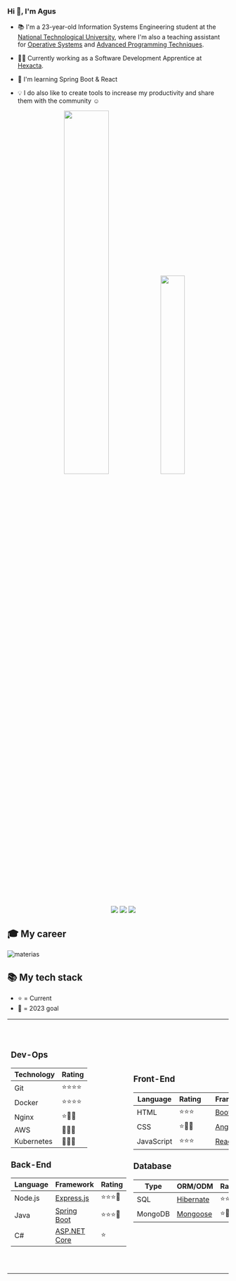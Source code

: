 ### Hi 👋, I'm Agus

- 📚 I'm a 23-year-old Information Systems Engineering student at the [National Technological University](http://www.sistemas.frba.utn.edu.ar/), where I'm also a teaching assistant for [Operative Systems](https://www.utnso.com.ar/) and [Advanced Programming Techniques](https://tadp-utn-frba.github.io/).

- 👨‍💻 Currently working as a Software Development Apprentice at [Hexacta](https://careers.hexacta.com/).

- 🌱 I'm learning Spring Boot & React

- 💡 I do also like to create tools to increase my productivity and share them with the community ☺️

  <p align="center">
  <img width="46%" src="https://github-readme-stats.vercel.app/api?username=RaniAgus&show_icons=true&bg_color=0d1117&theme=github_dark&include_all_commits=true&count_private=true"/>
  <img width="34%" src="https://github-readme-stats.vercel.app/api/top-langs/?username=RaniAgus&layout=compact&langs_count=8&theme=github_dark"/>
  </p>

  <p align="center">
  <a href="https://gitstats.me/RaniAgus"><img src="https://img.shields.io/badge/-RaniAgus-black?style=flat&labelColor=black&logo=github&logoColor=white"/></a>
  <a href="https://www.linkedin.com/in/agusranieri/"><img src="https://img.shields.io/badge/-Agustin%20Ranieri%20-0077B5?style=flat&logo=Linkedin&logoColor=white"/></a>
  <a href="mailto:aguseranieri@gmail.com"><img src="https://img.shields.io/badge/-aguseranieri@gmail.com-D14836?style=flat&logo=Gmail&logoColor=white"/></a>
  </p>

## 🎓 My career

![materias](https://user-images.githubusercontent.com/39303639/222747509-a900b625-a0d5-4c12-adc6-9bc54a8f2a88.png)

## 📚 My tech stack

- ⭐ = Current
- 🎯 = 2023 goal


<table>
  <tr>
    <td>
  
### Dev-Ops

| Technology | Rating   |
| ---------- | -------- |
| Git        | ⭐⭐⭐⭐ |
| Docker     | ⭐⭐⭐⭐ |
| Nginx      | ⭐🎯🎯   |
| AWS        | 🎯🎯🎯   |
| Kubernetes | 🎯🎯🎯   |

      
### Back-End

| Language | Framework                                            | Rating   |
| -------- | ---------------------------------------------------- | -------- |
| Node.js  | [Express.js](https://github.com/expressjs/express)   | ⭐⭐⭐🎯 | 
| Java     | [Spring Boot](https://github.com/spring-projects/spring-boot) | ⭐⭐⭐🎯   |
| C#       | [ASP.NET Core](https://github.com/dotnet/aspnetcore) | ⭐       |

   </td>
   <td>
      
### Front-End

| Language           | Rating    | | Framework                                      | Rating   |
| ------------------ | --------- |-| ---------------------------------------------- | -------- |
| HTML               | ⭐⭐⭐   | | [Bootstrap](https://github.com/twbs/bootstrap) | ⭐⭐⭐   |
| CSS                | ⭐🎯🎯   | | [Angular](https://github.com/angular/angular)  | ⭐⭐⭐   |
| JavaScript         | ⭐⭐⭐   | | [React.js](https://github.com/facebook/react)  | ⭐🎯🎯🎯 |

     
### Database

| Type    | ORM/ODM                                                 | Rating   |
| ------- | ------------------------------------------------------- | -------- |
| SQL     | [Hibernate](https://github.com/hibernate/hibernate-orm) | ⭐⭐⭐⭐   |
| MongoDB | [Mongoose](https://github.com/Automattic/mongoose)      | ⭐🎯🎯   | 

   </td>
   <td>

### Other Tools
     
| Language      | Rating   |
| ------------- | -------- |
| C             | ⭐⭐⭐⭐ |
| TypeScript    | ⭐⭐⭐⭐ |
| Scala         | ⭐⭐⭐   |
| Bash Scripts  | ⭐⭐⭐   |
| Ruby          | ⭐⭐     |
| Python        | ⭐       | 
| PHP           | ⭐       | 
     
| Tool          | Rating   |
| ------------- | -------- |
| GNU Make      | ⭐⭐⭐⭐ | 
| Linux Shell   | ⭐⭐⭐⭐ |
| JWT           | ⭐⭐⭐   |
| CMake         | ⭐⭐⭐   |
| RxJS          | ⭐⭐⭐   |

  </td>
 </tr>
</table>
